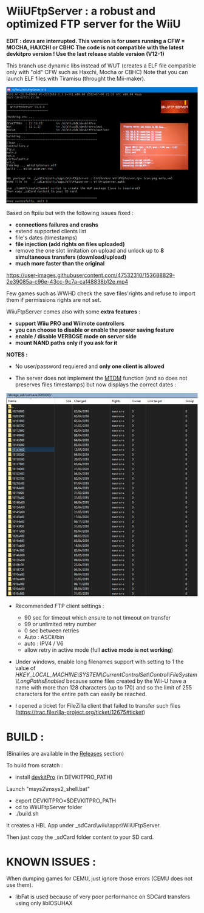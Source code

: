 # WiiUFtpServer : a robust and optimized FTP server for the WiiU 

**EDIT : devs are interrupted. This version is for users running a CFW = MOCHA, HAXCHI or CBHC
The code is not compatible with the latest devkitpro version ! 
Use the last release stable version (V12-1)**

This branch use dynamic libs instead of WUT (creates a ELF file compatible only with "old" CFW such as Haxchi, Mocha or CBHC)
Note that you can launch ELF files with Tiramisu (throught the Mii-maker).

<p align="center">
  <img src="WiiUFtpServer.png">
</p>

Based on ftpiiu but with the following issues fixed : 
- **connections failures and crashs**
- extend supported clients list 
- file's dates (timestamps)
- **file injection (add rights on files uploaded)**
- remove the one slot limitation on upload and unlock up to **8 simultaneous transfers (download/upload)**
- **much more faster than the original**


https://user-images.githubusercontent.com/47532310/153688829-2e39085a-c96e-43cc-9c7a-caf48838b12e.mp4

Few games such as WWHD check the save files'rights and refuse to import them if permissions rights are not set.

WiiuFtpServer comes also with some **extra features** : 

- **support Wiiu PRO and Wiimote controllers**
- **you can choose to disable or enable the power saving feature**
- **enable / disable VERBOSE mode on server side**
- **mount NAND paths only if you ask for it**
 
**NOTES :**

- No user/password requiered and **only one client is allowed**

- The server does not implement the [MTDM](https://support.solarwinds.com/SuccessCenter/s/article/Enable-the-MDTM-command-to-preserve-the-original-time-stamp-of-uploaded-files?language=en_US) function (and so does not preserves files timestamps) but now displays the correct dates : 

<p align="center">
  <img src="timestamps.png">
</p>

- Recommended FTP client settings :
    - 90 sec for timeout which ensure to not timeout on transfer
    - 99 or unlimited retry number
    - 0 sec between retries 
    - Auto : ASCII/bin
    - auto : IPV4 / V6
    - allow retry in active mode (full **active mode is not working**)

- Under windows, enable long filenames support with setting to 1 the value of *HKEY_LOCAL_MACHINE\SYSTEM\CurrentControlSet\Control\FileSystem\LongPathsEnabled* because some files created by the Wii-U have a name with more than 128 characters (up to 170) and so the limit of 255 characters for the entire path can easily be reached.

- I opened a ticket for FileZilla client that failed to transfer such files (https://trac.filezilla-project.org/ticket/12675#ticket)

#
# BUILD :

(Binairies are available in the [Releases](https://github.com/Laf111/WiiUFtpServer/releases/latest) section)


To build from scratch :

- install [devkitPro](https://github.com/devkitPro/installer/releases/latest) (in DEVKITPRO_PATH)


Launch "msys2\msys2_shell.bat" 

- export DEVKITPRO=$DEVKITPRO_PATH
- cd to WiiUFtpServer folder
- ./build.sh


It creates a HBL App under \_sdCard\wiiu\apps\WiiUFtpServer.

Then just copy the \_sdCard folder content to your SD card.

#
# KNOWN ISSUES :
  
  When dumping games for CEMU, just ignore those errors (CEMU does not use them).
- libFat is used because of very poor performance on SDCard transfers using only libIOSUHAX 
